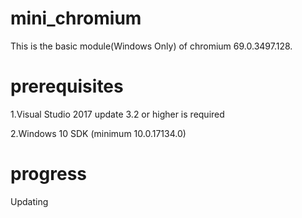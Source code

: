 # mini_chromium
This is the basic module(Windows Only) of chromium 69.0.3497.128. 

# prerequisites
1.Visual Studio 2017 update 3.2 or higher is required

2.Windows 10 SDK (minimum 10.0.17134.0)

# progress
Updating
